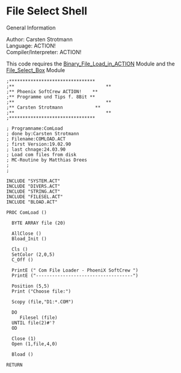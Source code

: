 # File Select Shell  
  
General Information  
  
Author: 	Carsten Strotmann   
Language: 	ACTION!   
Compiler/Interpreter: 	ACTION!   
  
This code requires the [Binary_File_Load_in_ACTION](../Binary_File_Load_in_ACTION/index.md) Module and the [File_Select_Box](../File_Select_Box/index.md) Module  
  
```
;********************************
;**									 **
;** Phoenix SoftCrew ACTION!	**
;** Programme und Tips f. 8Bit **
;**									 **
;** Carsten Strotmann			 **
;**									 **
;********************************

; Programname:ComLoad
; done by:Carsten Strotmann
; Filename:COMLOAD.ACT
; first Version:19.02.90
; last chnage:24.03.90
; Load com files from disk
; MC-Routine by Matthias Drees
;
;

INCLUDE "SYSTEM.ACT"
INCLUDE "DIVERS.ACT"
INCLUDE "STRING.ACT"
INCLUDE "FILESEL.ACT"
INCLUDE "BLOAD.ACT"

PROC ComLoad ()

  BYTE ARRAY file (20)

  AllClose ()
  Bload_Init ()

  Cls ()
  SetColor (2,0,5)
  C_Off ()

  PrintE (" Com File Loader - PhoeniX SoftCrew ")
  PrintE ("------------------------------------")

  Position (5,5)
  Print ("Choose file:")

  Scopy (file,"D1:*.COM")

  DO
	 Filesel (file) 
  UNTIL file(2)#'?
  OD

  Close (1)
  Open (1,file,4,0)

  Bload ()

RETURN
```
